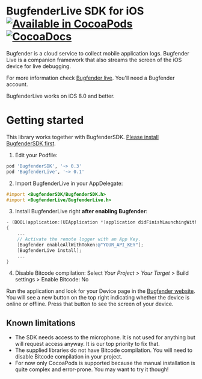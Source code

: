 BugfenderLive SDK for iOS [![Available in CocoaPods](https://img.shields.io/cocoapods/v/BugfenderLive.svg)](https://cocoapods.org/pods/BugfenderLive) [![CocoaDocs](https://img.shields.io/badge/docs-%E2%9C%93-blue.svg)](http://cocoadocs.org/docsets/BugfenderLive/) 
===================

Bugfender is a cloud service to collect mobile application logs. Bugfender Live is a companion framework that also streams the screen of the iOS device for live debugging.

For more information check [Bugfender live](https://bugfender.com/live/). You'll need a Bugfender account.

BugfenderLive works on iOS 8.0 and better.

# Getting started

This library works together with BugfenderSDK. [Please install BugfenderSDK first](https://github.com/bugfender/BugfenderSDK-iOS).

1. Edit your Podfile:

```ruby
pod 'BugfenderSDK', '~> 0.3'
pod 'BugfenderLive', '~> 0.1' 
```

2. Import BugfenderLive in your AppDelegate:

```objective-c
#import <BugfenderSDK/BugfenderSDK.h>
#import <BugfenderLive/BugfenderLive.h>
```

3. Install BugfenderLive right **after enabling Bugfender**:

```objective-c
- (BOOL)application:(UIApplication *)application didFinishLaunchingWithOptions:(NSDictionary *)launchOptions
{
    ...
    // Activate the remote logger with an App Key.
    [Bugfender enableAllWithToken:@"YOUR_API_KEY"];
    [BugfenderLive install];
    ...
}
```

4. Disable Bitcode compilation: Select *Your Project* > *Your Target* > Build settings > Enable Bitcode: No

Run the application and look for your Device page in the [Bugfender website](https://app.bugfender.com/). You will see a new button on the top right indicating whether the device is online or offline. Press that button to see the screen of your device.

## Known limitations

 * The SDK needs access to the microphone. It is not used for anything but will request access anyway. It is our top priority to fix that.
 * The supplied libraries do not have Bitcode compilation. You will need to disable Bitcode compilation in your project.
 * For now only CocoaPods is supported because the manual installation is quite complex and error-prone. You may want to try it though!

